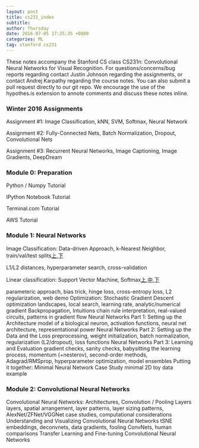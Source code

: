 ```yaml
---
layout: post
title: cs231_index
subtitle: 
author: Thursday
date: 2016-07-05 17:25:35 +0800
categories: ML
tag: stanford cs231
---
```


These notes accompany the Stanford CS class CS231n: Convolutional Neural Networks for Visual Recognition. 
For questions/concerns/bug reports regarding contact Justin Johnson regarding the assignments, or contact Andrej Karpathy regarding the course notes. You can also submit a pull request directly to our git repo. 
We encourage the use of the hypothes.is extension to annote comments and discuss these notes inline.
### Winter 2016 Assignments
Assignment #1: Image Classification, kNN, SVM, Softmax, Neural Network 

Assignment #2: Fully-Connected Nets, Batch Normalization, Dropout, Convolutional Nets

Assignment #3: Recurrent Neural Networks, Image Captioning, Image Gradients, DeepDream

###  Module 0: Preparation
Python / Numpy Tutorial

IPython Notebook Tutorial

Terminal.com Tutorial

AWS Tutorial

### Module 1: Neural Networks
Image Classification: Data-driven Approach, k-Nearest Neighbor, train/val/test splits[上](https://zhuanlan.zhihu.com/p/20894041?refer=intelligentunit),[下](https://zhuanlan.zhihu.com/p/20900216?refer=intelligentunit)  

L1/L2 distances, hyperparameter search, cross-validation

Linear classification: Support Vector Machine, Softmax[上](https://zhuanlan.zhihu.com/p/20918580?refer=intelligentunit),[中](https://zhuanlan.zhihu.com/p/20945670?refer=intelligentunit),[下](https://zhuanlan.zhihu.com/p/21102293?refer=intelligentunit)

parameteric approach, bias trick, hinge loss, cross-entropy loss, L2 regularization, web demo
Optimization: Stochastic Gradient Descent
optimization landscapes, local search, learning rate, analytic/numerical gradient
Backpropagation, Intuitions
chain rule interpretation, real-valued circuits, patterns in gradient flow
Neural Networks Part 1: Setting up the Architecture
model of a biological neuron, activation functions, neural net architecture, representational power
Neural Networks Part 2: Setting up the Data and the Loss
preprocessing, weight initialization, batch normalization, regularization (L2/dropout), loss functions
Neural Networks Part 3: Learning and Evaluation
gradient checks, sanity checks, babysitting the learning process, momentum (+nesterov), second-order methods, Adagrad/RMSprop, hyperparameter optimization, model ensembles
Putting it together: Minimal Neural Network Case Study
minimal 2D toy data example

### Module 2: Convolutional Neural Networks

Convolutional Neural Networks: Architectures, Convolution / Pooling Layers
layers, spatial arrangement, layer patterns, layer sizing patterns, AlexNet/ZFNet/VGGNet case studies, computational considerations
Understanding and Visualizing Convolutional Neural Networks
tSNE embeddings, deconvnets, data gradients, fooling ConvNets, human comparisons
Transfer Learning and Fine-tuning Convolutional Neural Networks
